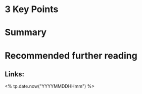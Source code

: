# 3 Key Points



# Summary



# Recommended further reading


## Links:



<% tp.date.now("YYYYMMDDHHmm") %>